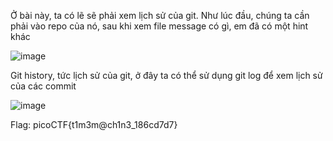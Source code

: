 Ở bài này, ta có lẽ sẽ phải xem lịch sử của git. Như lúc đầu, chúng ta cần phải vào repo của nó, sau khi xem file message có gì, em đã có một hint khác

![image](https://github.com/anhshidou/picoCTF2024/assets/120787381/5d276d00-5cfb-4ddc-9768-afeb4f9841fb)

Git history, tức lịch sử của git, ở đây ta có thể sử dụng git log để xem lịch sử của các commit

![image](https://github.com/anhshidou/picoCTF2024/assets/120787381/fef8945c-4d6a-4cae-a800-ba24d147e66d)

Flag: picoCTF{t1m3m@ch1n3_186cd7d7}
